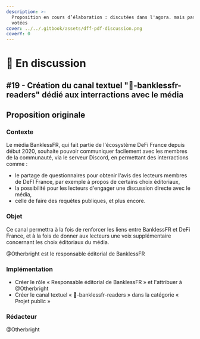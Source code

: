 ```yaml
---
description: >-
  Proposition en cours d’élaboration : discutées dans l'agora. mais pas encore
  votées
cover: ../../.gitbook/assets/dff-pdf-discussion.png
coverY: 0
---
```


# 💬 En discussion

## #19 - Création du canal textuel "💬-banklessfr-readers" dédié aux interractions avec le média

## Proposition originale

### Contexte

Le média BanklessFR, qui fait partie de l'écosystème DeFi France depuis début 2020, souhaite pouvoir communiquer facilement avec les membres de la communauté, via le serveur Discord, en permettant des interractions comme :

* le partage de questionnaires pour obtenir l'avis des lecteurs membres de DeFI France, par exemple à propos de certains choix éditoriaux,
* la possibilité pour les lecteurs d'engager une discussion directe avec le média,
* celle de faire des requêtes publiques, et plus encore.

### Objet

Ce canal permettra à la fois de renforcer les liens entre BanklessFR et DeFi France, et à la fois de donner aux lecteurs une voix supplémentaire concernant les choix éditoriaux du média.

@Otherbright est le responsable éditorial de BanklessFR

### Implémentation

* Créer le rôle « Responsable éditorial de BanklessFR » et l'attribuer à @Otherbright
* Créer le canal textuel « 💬-banklessfr-readers » dans la catégorie « Projet public »

### Rédacteur

@Otherbright
